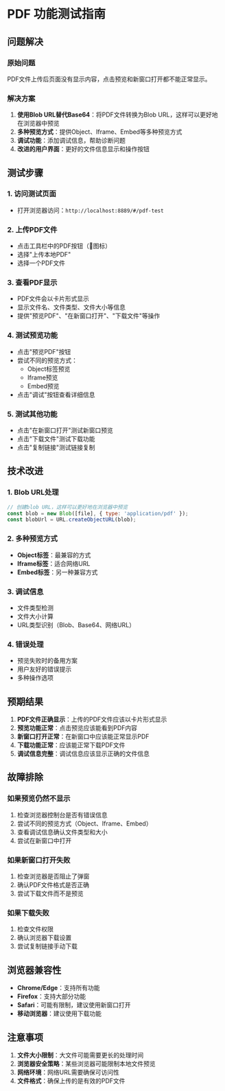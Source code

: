 # PDF 功能测试指南

## 问题解决

### 原始问题
PDF文件上传后页面没有显示内容，点击预览和新窗口打开都不能正常显示。

### 解决方案
1. **使用Blob URL替代Base64**：将PDF文件转换为Blob URL，这样可以更好地在浏览器中预览
2. **多种预览方式**：提供Object、Iframe、Embed等多种预览方式
3. **调试功能**：添加调试信息，帮助诊断问题
4. **改进的用户界面**：更好的文件信息显示和操作按钮

## 测试步骤

### 1. 访问测试页面
- 打开浏览器访问：`http://localhost:8889/#/pdf-test`

### 2. 上传PDF文件
- 点击工具栏中的PDF按钮（📄图标）
- 选择"上传本地PDF"
- 选择一个PDF文件

### 3. 查看PDF显示
- PDF文件会以卡片形式显示
- 显示文件名、文件类型、文件大小等信息
- 提供"预览PDF"、"在新窗口打开"、"下载文件"等操作

### 4. 测试预览功能
- 点击"预览PDF"按钮
- 尝试不同的预览方式：
  - Object标签预览
  - Iframe预览
  - Embed预览
- 点击"调试"按钮查看详细信息

### 5. 测试其他功能
- 点击"在新窗口打开"测试新窗口预览
- 点击"下载文件"测试下载功能
- 点击"复制链接"测试链接复制

## 技术改进

### 1. Blob URL处理
```javascript
// 创建blob URL，这样可以更好地在浏览器中预览
const blob = new Blob([file], { type: 'application/pdf' });
const blobUrl = URL.createObjectURL(blob);
```

### 2. 多种预览方式
- **Object标签**：最兼容的方式
- **Iframe标签**：适合网络URL
- **Embed标签**：另一种兼容方式

### 3. 调试信息
- 文件类型检测
- 文件大小计算
- URL类型识别（Blob、Base64、网络URL）

### 4. 错误处理
- 预览失败时的备用方案
- 用户友好的错误提示
- 多种操作选项

## 预期结果

1. **PDF文件正确显示**：上传的PDF文件应该以卡片形式显示
2. **预览功能正常**：点击预览应该能看到PDF内容
3. **新窗口打开正常**：在新窗口中应该能正常显示PDF
4. **下载功能正常**：应该能正常下载PDF文件
5. **调试信息完整**：调试信息应该显示正确的文件信息

## 故障排除

### 如果预览仍然不显示
1. 检查浏览器控制台是否有错误信息
2. 尝试不同的预览方式（Object、Iframe、Embed）
3. 查看调试信息确认文件类型和大小
4. 尝试在新窗口中打开

### 如果新窗口打开失败
1. 检查浏览器是否阻止了弹窗
2. 确认PDF文件格式是否正确
3. 尝试下载文件而不是预览

### 如果下载失败
1. 检查文件权限
2. 确认浏览器下载设置
3. 尝试复制链接手动下载

## 浏览器兼容性

- **Chrome/Edge**：支持所有功能
- **Firefox**：支持大部分功能
- **Safari**：可能有限制，建议使用新窗口打开
- **移动浏览器**：建议使用下载功能

## 注意事项

1. **文件大小限制**：大文件可能需要更长的处理时间
2. **浏览器安全策略**：某些浏览器可能限制本地文件预览
3. **网络环境**：网络URL需要确保可访问性
4. **文件格式**：确保上传的是有效的PDF文件 